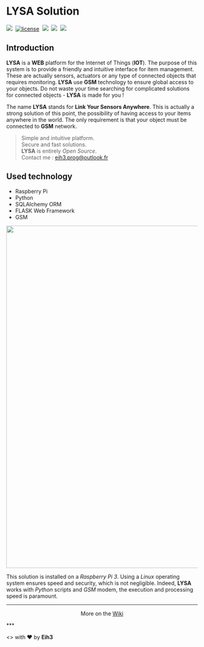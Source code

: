# LYSA Solution

<a href="https://twitter.com/Eih3Prog" target="_blank"><img src="https://img.shields.io/twitter/follow/shields_io.svg?style=social&label=Follow"></a>&nbsp;&nbsp;[![license](https://img.shields.io/github/license/mashape/apistatus.svg?maxAge=2592000)]()&nbsp;&nbsp;<img src="https://img.shields.io/badge/statut-%20in%20progress-brightgreen.svg"/>&nbsp;&nbsp;<a href="https://github.com/Eih3/LYSA_Project/blob/master/README.md"><img src="https://img.shields.io/badge/version-French-orange.svg"></a>&nbsp;&nbsp;<a href="https://github.com/Eih3/LYSA_Solution/wiki"><img src="https://img.shields.io/badge/documentation-Wiki-yellow.svg"></a>

## Introduction

**LYSA** is a **WEB** platform for the Internet of Things (**IOT**). The purpose of this system is to provide a friendly and intuitive interface for item management. These are actually sensors, actuators or any type of connected objects that requires monitoring. **LYSA** use **GSM** technology to ensure global access to your objects. Do not waste your time searching for complicated solutions for connected objects - **LYSA** is made for you !

The name **LYSA** stands for **Link Your Sensors Anywhere**. This is actually a strong solution of this point, the possibility of having access to your items anywhere in the world. The only requirement is that your object must be connected to **GSM** network.

> Simple and intuitive platform.  
> Secure and fast solutions.  
> **LYSA** is entirely *Open Source*.               
> Contact me : eih3.prog@outlook.fr

## Used technology

- Raspberry Pi
- Python
- SQLAlchemy ORM
- FLASK Web Framework
- GSM

<img src="https://github.com/Eih3/LYSA_Solution/blob/master/img/technos.png" width="900" />

This solution is installed on a *Raspberry Pi 3*. Using a *Linux* operating system ensures speed and security, which is not negligible. Indeed, **LYSA** works with *Python* scripts and *GSM* modem, the execution and processing speed is paramount.
***
<p align="center">More on the <a href="https://github.com/Eih3/LYSA_Solution/wiki">Wiki</a></p>
***

<> with ❤ by **Eih3**